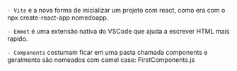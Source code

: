 ```- Vite```
é a nova forma de inicializar um projeto com react, como era com o npx create-react-app nomedoapp.

```- Emmet```
é uma extensão nativa do VSCode que ajuda a escrever HTML mais rapido.

```- Components```
costumam ficar em uma pasta chamada components e geralmente são nomeados com camel case: FirstComponents.js
